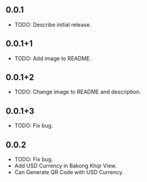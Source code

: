 ## 0.0.1

* TODO: Describe initial release.

## 0.0.1+1

* TODO: Add image to README.

## 0.0.1+2

* TODO: Change image to README and description.

## 0.0.1+3

* TODO: Fix bug.

## 0.0.2

* TODO: Fix bug.
* Add USD Currency in Bakong Khqr View.
* Can Generate QR Code with USD Currency.
